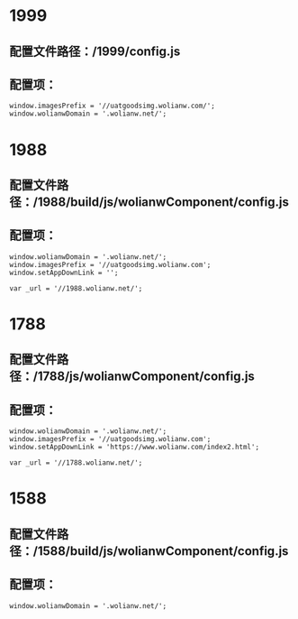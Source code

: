 # 1999
## 配置文件路径：/1999/config.js
## 配置项：
```
window.imagesPrefix = '//uatgoodsimg.wolianw.com/';
window.wolianwDomain = '.wolianw.net/';
```

# 1988
## 配置文件路径：/1988/build/js/wolianwComponent/config.js
## 配置项：
```
window.wolianwDomain = '.wolianw.net/';
window.imagesPrefix = '//uatgoodsimg.wolianw.com';
window.setAppDownLink = '';

var _url = '//1988.wolianw.net/';
```

# 1788
## 配置文件路径：/1788/js/wolianwComponent/config.js
## 配置项：
```
window.wolianwDomain = '.wolianw.net/';
window.imagesPrefix = '//uatgoodsimg.wolianw.com';
window.setAppDownLink = 'https://www.wolianw.com/index2.html';

var _url = '//1788.wolianw.net/';
```

# 1588
## 配置文件路径：/1588/build/js/wolianwComponent/config.js
## 配置项：
```
window.wolianwDomain = '.wolianw.net/';
```

